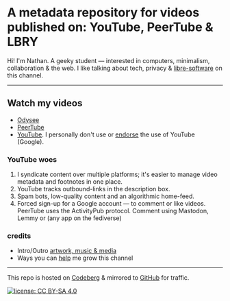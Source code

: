 # A metadata repository for videos published on: YouTube, PeerTube & LBRY

Hi! I'm Nathan. A geeky student — interested in computers, minimalism, collaboration & the web. I like talking
about tech, privacy & [libre-software](https://polarhive.ml/blog/free-libre-software/) on this channel.

---
## Watch my videos

- [Odysee](https://polarhive.ml/odysee)
- [PeerTube](https://polarhive.ml/peertube)
- [YouTube](https://youtube.com/polarhive). I personally don't use or [endorse](https://polarhive.ml/blog/fedi-first) the use of YouTube (Google).

### YouTube woes

1. I syndicate content over multiple platforms; it's easier to manage video metadata and footnotes in one place.
2. YouTube tracks outbound-links in the description box.
3. Spam bots, low-quality content and an algorithmic home-feed.
4. Forced sign-up for a Google account — to comment or like videos. PeerTube uses the ActivityPub protocol. Comment using Mastodon, Lemmy or (any app on the fediverse)

### credits

- Intro/Outro [artwork, music & media](https://codeberg.org/polarhive/videos/src/branch/main/docs/generic/README.md)
- Ways you can [help](https://polarhive.ml/help) me grow this channel

---
This repo is hosted on [Codeberg](https://polarhive.ml/videos/notes) & mirrored to [GitHub](https://polarhive.ml/github) for traffic.

[![license: CC BY-SA 4.0](https://polarhive.ml/assets/badges/cc-by-sa-4.svg)](https://creativecommons.org/licenses/by-sa/4.0/)
